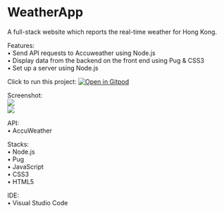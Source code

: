 # WeatherApp
 A full-stack website which reports the real-time weather for Hong Kong.

Features: <br>
• Send API requests to Accuweather using Node.js <br>
• Display data from the backend on the front end using Pug & CSS3 <br>
• Set up a server using Node.js

Click to run this project:
[![Open in Gitpod](https://gitpod.io/button/open-in-gitpod.svg)](https://gitpod.io/#https://github.com/harmonypang/WeatherApp)

 Screenshot: <br>
 <img src="https://i.imgur.com/YS4U553.png"> <br>
 <img src="https://i.imgur.com/0lud6aN.png">

API: <br>
 • AccuWeather

 Stacks: <br>
 • Node.js <br>
 • Pug <br>
 • JavaScript <br>
 • CSS3 <br>
 • HTML5 <br>

 IDE: <br>
 • Visual Studio Code 
